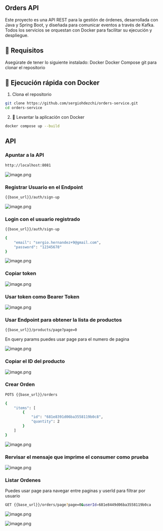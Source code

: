 ## Orders API 

Este proyecto es una API REST para la gestión de órdenes, desarrollada con Java y Spring Boot, y diseñada para comunicar eventos a
través de Kafka. Todos los servicios se orquestan con Docker para facilitar su ejecución y despliegue. 

## 🧰 Requisitos 

Asegúrate de tener lo siguiente instalado: 
Docker
Docker Compose
git para clonar el repositorio 


## 🚀 Ejecución rápida con Docker 
1. Clona el repositorio 
```bash
git clone https://github.com/sergiohdezchi/orders-service.git
cd orders-service
```
2. 🐳 Levantar la aplicación con Docker

```bash
docker compose up --build
```

## API

### Apuntar a la API
```bash
http://localhost:8081
```
![image.png](images/01.png)

### Registrar Usuario en el Endpoint
```bash
{{base_url}}/auth/sign-up
```

![image.png](images/02.png)

### Login con el usuario registrado
```bash
{{base_url}}/auth/sign-up

{
    "email": "sergio.hernandez+9@gmail.com",
    "password": "12345678"
}
```
![image.png](images/03.png)

### Copiar token

![image.png](images/04.png)

### Usar token como Bearer Token

![image.png](images/05.png)

### Usar Endpoint para obtener la lista de productos

```bash
{{base_url}}/products/page?page=0
```
En query params puedes usar page para el numero de pagina

![image.png](images/06.png)

### Copiar el ID del producto
![image.png](images/07.png)

### Crear Orden
```bash
POTS {{base_url}}/orders

{
    "items": [
        {
            "id": "681e8391d06ba3558119b0c8",
            "quantity": 2
        }
    ]
}
```
![image.png](images/08.png)


### Rervisar el mensaje que imprime el consumer como prueba

![image.png](images/09.png)

### Listar Ordenes
Puedes usar page para navegar entre paginas y userId para filtrar por usuario

```bash
GET {{base_url}}/orders/page?page=0&userId=681e8449d06ba3558119b0ca
```

![image.png](images/10.png)

![image.png](images/11.png)

